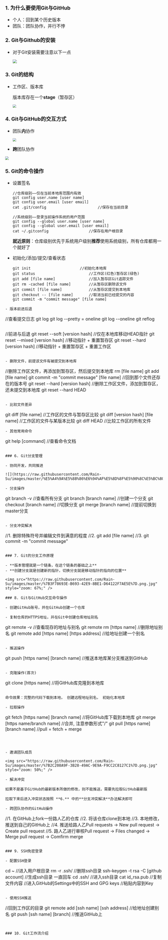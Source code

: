 ### 1. 为什么要使用Git与GitHub

- 个人：回到某个历史版本
- 团队：团队协作，并行不悖

### 2. Git与Github的安装

- 对于Git安装需要注意以下一点

  <img src="https://raw.githubusercontent.com/Rain-Su/images/master/%7BDE937FB8-79CB-496F-9495-564BF7AC5BA0%7D.png.jpg" style="zoom:80%;" />

  

### 3. Git的结构

- 工作区、版本库

  版本库存在一个**stage**（暂存区）

  <img src="https://raw.githubusercontent.com/Rain-Su/images/master/3832193-596737e43fdd5df2.png" style="zoom: 67%;" />

### 4. Git与GitHub的交互方式

- 团队**内**协作

  <img src="https://raw.githubusercontent.com/Rain-Su/images/master/%7BED68B3AC-32D3-41C1-91C7-1374856A8C3C%7D.png.jpg" style="zoom: 67%;" />

  

- **跨**团队协作

<img src="https://raw.githubusercontent.com/Rain-Su/images/master/%E8%B7%A8%E5%9B%A2%E9%98%9F%E5%8D%8F%E4%BD%9C.jpg" style="zoom: 67%;" />

### 5. Git的命令操作

- 设置签名

  ```
  //仓库级别——仅在当前本地库范围内有效
  git config user.name [user name]
  git config user.email [user email]
  cat .git/config						//保存在当前目录
  ```

  ```
  //系统级别——登录当前操作系统的用户范围
  git config --global user.name [user name]
  git config --global user.email [user email]
  cat ~/.gitconfig					//保存在用户根目录
  ```

  **就近原则**：仓库级别优先于系统用户级别**推荐**使用系统级别，所有仓库都用一个就好了

- 初始化/添加/提交/查看状态

  ```
  git init						//初始化本地库
  git status						//工作区(红色)暂存区(绿色)
  git add [file name]				//加入暂存区Git追踪文件 
  git rm -cached [file name]		//从暂存区删除该文件
  git commit [file name]			//从暂存区提交到本地库
  git checkout -- [file name]		//取消当前已经提交的内容
  git commit -m "commit message" [file name]
```
- 版本前进后退

  ```
  //查看提交日志
  git log
  git log --pretty = oneline
  git log --oneline
  git reflog				
  ```

  ```
  //前进与后退
  git reset --soft [version hash]		//仅在本地库移动HEAD指针
  git reset --mixed [version hash]	//移动指针 + 重置暂存区
  git reset --hard [version hash] 	//移动指针 + 重置暂存区 + 重置工作区
  ```

- 删除文件，前提该文件有被提交到本地库

  ```
  //删除工作区文件，再添加到暂存区，然后提交到本地库
  rm [file name] 
  git add [file name]
  git commit -m "commit message" [file name]
  //回到那个文件还存在的版本号
  git reset --hard [version hash]
  //删除工作区文件，添加到暂存区，还未提交到本地库
  git reset --hard HEAD
  ```

- 比较文件差异

  ```
  git diff [file name]				//工作区的文件与暂存区比较
  git diff [version hash] [file name]	//工作区的文件与某版本比较
  git diff HEAD						//比较工作区的所有文件
  ```
- 其他常用命令

  ```
  git help [command]					//查看命令文档
  ```

### 6. Git分支管理

- 协同开发，共同推进

  ![](https://raw.githubusercontent.com/Rain-Su/images/master/%E5%A4%9A%E5%88%86%E6%94%AF%E5%8D%8F%E5%90%8C%E5%BC%80%E5%8F%91.jpg)

- 分支操作

  ```
  git branch -v						//查看所有分支
  git branch [branch name]			//创建一个分支
  git checkout [branch name]			//切换分支
  git merge [branch name]				//提前切换到master分支
  ```

- 分支冲突解决

  ```
  //1. 删除特殊符号并编辑文件到满意的程度
  //2. git add [file name]
  //3. git commit -m "commit message"
  ```

### 7. Git的分支工作原理

- **版本管理就是一个链条，在这个链条的基础之上**
- **创建分支就是创建新的指针，切换分支就是移动指针的指向的位置**

<img src="https://raw.githubusercontent.com/Rain-Su/images/master/%7B3F78693E-B693-42E9-8BE1-D64122F7AE5E%7D.png.jpg" style="zoom: 67%;" />

### 8. Git与GitHub交互命令操作

- 创建GitHub账号，并在GitHub创建一个仓库

- 复制仓库的HTTPS地址，并在Git中创建仓库地址别名

  ```
  git remote -v								//查看现存的地址与别名
  git remote rm [https name]					//删除地址别名
  git remote add [https name] [https address]	//给地址创建一个别名
  ```

- 推送操作

  ```
  git push [https name] [branch name]			//推送本地库某分支推送到GitHub
  ```

- 克隆操作(首次)

  ```
  git clone [https name]						//将GitHub库克隆到本地库
  ```

  命令效果：完整的代码下载到本地， 创建远程地址别名， 初始化本地库

- 拉取操作

  ```
  git fetch [https name] [branch name]		//将GitHub库下载到本地库
  git merge [https name/branch name]			//合并, 注意参数形式"/"
  git pull [https name] [branch name]			//pull = fetch + merge
  ```

  

- 邀请团队成员

  <img src="https://raw.githubusercontent.com/Rain-Su/images/master/%7B2C208A9F-3B28-49AC-9E9A-F9CC2C8127C1%7D.png.jpg" style="zoom: 50%;" />

- 解决冲突

  如果不是基于GitHub的最新版本所做的修改，则不能推送，需要先拉取GitHub最新版

  拉取下来后进入冲突状态按照 **6.** 中的**分支冲突解决**办法解决即可

- 跨团队协作的GitHub操作

  ```
  //1. 在GitHub上fork一份路人乙的仓库
  //2. 将该仓库clone到本地
  //3. 本地修改，推送到自己的GitHub上
  //4. 推送给路人乙Pull requests -> New pull request -> Create pull request 
  //5. 路人乙进行审核Pull request -> Files changed -> Merge pull request -> Comfirm merge
  ```

### 9. SSH免密登录

- 配置SSH登录

  ```
  cd ~										//进入用户根目录
  rm -r .ssh/									//删除ssh目录
  ssh-keygen -t rsa -C [github account]		//生成ssh目录 一直回车
  cd .ssh/									//进入ssh目录
  cat id_rsa.pub								//复制文件内容
  //进入GitHub的Settings中的SSH and GPG keys	//粘贴内容到Key
  ```

- 使用SSH推送

  ```
  //回到工作区的目录
  git remote add [ssh name] [ssh address]			//给地址创建别名
  git push [ssh name] [branch]					//推送GitHub上
  ```


### 10. Git工作流介绍

